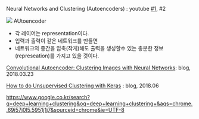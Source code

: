 Neural Networks and Clustering (Autoencoders) : youtube [#1](https://www.youtube.com/watch?v=0oEMORg04zw), #2

![](https://i.imgur.com/3bMrnmG.png)
AUtoencoder 
- 각 레이어는 representation이다.
- 입력과 출력이 같은 네트워크를 만들면  
- 네트워크의 중간을 압축(작게)해도 출력을 생성할수 있는 충분한 정보(represeation)를 가지고 있을 것이다. 

[Convolutional Autoencoder: Clustering Images with Neural Networks](https://sefiks.com/2018/03/23/convolutional-autoencoder-clustering-images-with-neural-networks/): blog, 2018.03.23

[How to do Unsupervised Clustering with Keras](https://www.dlology.com/blog/how-to-do-unsupervised-clustering-with-keras/) : blog, 2018.06


https://www.google.co.kr/search?q=deep+learning+clustering&oq=deep+learning+clustering+&aqs=chrome..69i57j0l5.5951j1j7&sourceid=chrome&ie=UTF-8